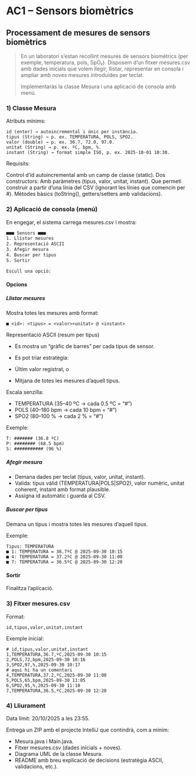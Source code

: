 # AC1 – Sensors biomètrics

## Processament de mesures de sensors biomètrics

> En un laboratori s’estan recollint mesures de sensors biomètrics (per exemple, temperatura, pols, SpO₂). Disposem d’un fitxer mesures.csv amb dades inicials que volem llegir, llistar, representar en consola i ampliar amb noves mesures introduïdes per teclat.
> 
> Implementaràs la classe Mesura i una aplicació de consola amb menú.

### 1) Classe Mesura
Atributs mínims:

```
id (enter) → autoincremental i únic per instància.
tipus (String) → p. ex. TEMPERATURA, POLS, SPO2.
valor (double) → p. ex. 36.7, 72.0, 97.0.
unitat (String) → p. ex. ºC, bpm, %.
instant (String) → format simple ISO, p. ex. 2025-10-01 10:30.
```
Requisits:

Control d’id autoincremental amb un camp de classe (static).
Dos constructors:
Amb paràmetres (tipus, valor, unitat, instant).
Que permeti construir a partir d’una línia del CSV (ignorant les línies que comencin per #).
Mètodes bàsics (toString(), getters/setters amb validacions).

### 2) Aplicació de consola (menú)

En engegar, el sistema carrega mesures.csv i mostra:

```bash
■■■ Sensors ■■■
1. Llistar mesures
2. Representació ASCII
3. Afegir mesura
4. Buscar per tipus
5. Sortir

Escull una opció:
```

#### Opcions

##### Llistar mesures

Mostra totes les mesures amb format:

```
■ <id>: <tipus> = <valor><unitat> @ <instant>
```

Representació ASCII (resum per tipus)

- Es mostra un “gràfic de barres” per cada tipus de sensor.

- Es pot triar estratègia:

- Últim valor registrat, o
- Mitjana de totes les mesures d’aquell tipus.

Escala senzilla:

- TEMPERATURA (35–40 ºC → cada 0.5 ºC = “#”)
- POLS (40–180 bpm → cada 10 bpm = “#”)
- SPO2 (80–100 % → cada 2 % = “#”)

Exemple:

```
T: ####### (36.8 ºC)
P: ######## (68.5 bpm)
S: ########### (96 %)
```

##### Afegir mesura

- Demana dades per teclat (tipus, valor, unitat, instant).
- Valida: tipus vàlid (TEMPERATURA|POLS|SPO2), valor numèric, unitat coherent, instant amb format plausible.
- Assigna id automàtic i guarda al CSV.

##### Buscar per tipus

Demana un tipus i mostra totes les mesures d’aquell tipus.

Exemple:

```
Tipus: TEMPERATURA
■ 1: TEMPERATURA = 36.7ºC @ 2025-09-30 10:15
■ 4: TEMPERATURA = 37.2ºC @ 2025-09-30 11:00
■ 7: TEMPERATURA = 36.5ºC @ 2025-09-30 12:20
```

#### Sortir

Finalitza l’aplicació.

 
### 3) Fitxer mesures.csv

Format:

```
id,tipus,valor,unitat,instant
```

Exemple inicial:

```
# id,tipus,valor,unitat,instant
1,TEMPERATURA,36.7,ºC,2025-09-30 10:15
2,POLS,72,bpm,2025-09-30 10:16
3,SPO2,97,%,2025-09-30 10:17
# aqui hi ha un comentari
4,TEMPERATURA,37.2,ºC,2025-09-30 11:00
5,POLS,65,bpm,2025-09-30 11:05
6,SPO2,95,%,2025-09-30 11:10
7,TEMPERATURA,36.5,ºC,2025-09-30 12:20
```

### 4) Lliurament

Data límit: 20/10/2025 a les 23:55.

Entrega un ZIP amb el projecte IntelliJ que contindrà, com a minim:

- Mesura.java i Main.java.
- Fitxer mesures.csv (dades inicials + noves).
- Diagrama UML de la classe Mesura.
- README amb breu explicació de decisions (estratègia ASCII, validacions, etc.).